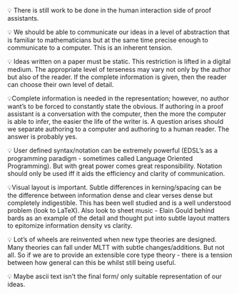 💡 There is still work to be done in the human interaction side of proof assistants.

💡 We should be able to communicate our ideas in a level of abstraction that is familiar to mathematicians but at the same time precise enough to communicate to a computer. This is an inherent tension.

💡 Ideas written on a paper must be static. This restriction is lifted in a digital medium. The appropriate level of terseness may vary not only by the author but also of the reader. If the complete information is given, then the reader can choose their own level of detail.

💡Complete information is needed in the representation; however, no author want’s to be forced to constantly state the obvious. If authoring in a proof assistant is a conversation with the computer, then the more the computer is able to infer, the easier the life of the writer is. A question arises should we separate authoring to a computer and authoring to a human reader. The answer is probably yes.

💡 User defined syntax/notation can be extremely powerful (EDSL’s as a programming paradigm - sometimes called Language Oriented Programming). But with great power comes great responsibility. Notation should only be used iff it aids the efficiency and clarity of communication.

💡Visual layout is important. Subtle differences in kerning/spacing can be the difference between information dense and clear verses dense but completely indigestible. This has been well studied and is a well understood problem (look to LaTeX). Also look to sheet music - Elain Gould behind bards as an example of the detail and thought put into subtle layout matters to epitomize information density vs clarity.

💡 Lot’s of wheels are reinvented when new type theories are designed. Many theories can fall under MLTT with subtle changes/additions. But not all. So if we are to provide an extensible core type theory - there is a tension between how general can this be whilst still being useful.

💡 Maybe ascii text isn’t the final form/ only suitable representation of our ideas.